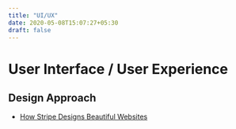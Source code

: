 ```yaml
---
title: "UI/UX"
date: 2020-05-08T15:07:27+05:30
draft: false
---
```


# User Interface / User Experience

## Design Approach 
- [How Stripe Designs Beautiful Websites](https://leerob.io/blog/how-stripe-designs-beautiful-websites)
